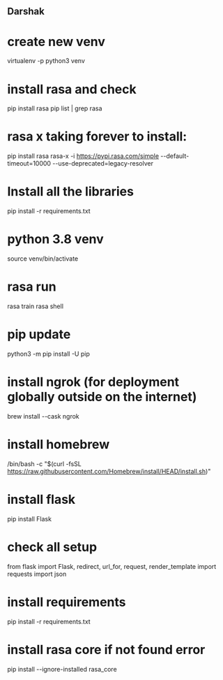## Darshak

# create new venv
virtualenv -p python3 venv
 
# install rasa and check
pip install rasa
pip list | grep rasa

# rasa x taking forever to install:
pip install rasa rasa-x -i https://pypi.rasa.com/simple --default-timeout=10000 --use-deprecated=legacy-resolver

# Install all the libraries
pip install -r requirements.txt

# python 3.8 venv
source venv/bin/activate

# rasa run
rasa train
rasa shell

# pip update
python3 -m pip install -U pip

# install ngrok (for deployment globally outside on the internet)
brew install --cask ngrok

# install homebrew
/bin/bash -c "$(curl -fsSL https://raw.githubusercontent.com/Homebrew/install/HEAD/install.sh)"

# install flask
pip install Flask

# check all setup
from flask import Flask, redirect, url_for, request, render_template
import requests
import json

# install requirements
pip install -r requirements.txt

# install rasa core if not found error
pip install --ignore-installed rasa_core